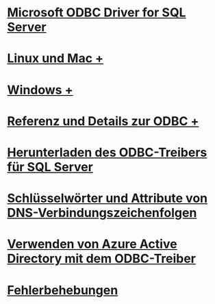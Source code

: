 # [Microsoft ODBC Driver for SQL Server](microsoft-odbc-driver-for-sql-server.md)

# [Linux und Mac +](./linux-mac/system-requirements.md)
# [Windows +](./windows/microsoft-odbc-driver-for-sql-server-on-windows.md)

# [Referenz und Details zur ODBC +](../../odbc/microsoft-open-database-connectivity-odbc.md)
# [Herunterladen des ODBC-Treibers für SQL Server](download-odbc-driver-for-sql-server.md)

# [Schlüsselwörter und Attribute von DNS-Verbindungszeichenfolgen](dsn-connection-string-attribute.md)
# [Verwenden von Azure Active Directory mit dem ODBC-Treiber](using-azure-active-directory.md)

# [Fehlerbehebungen](bug-fixes.md)
